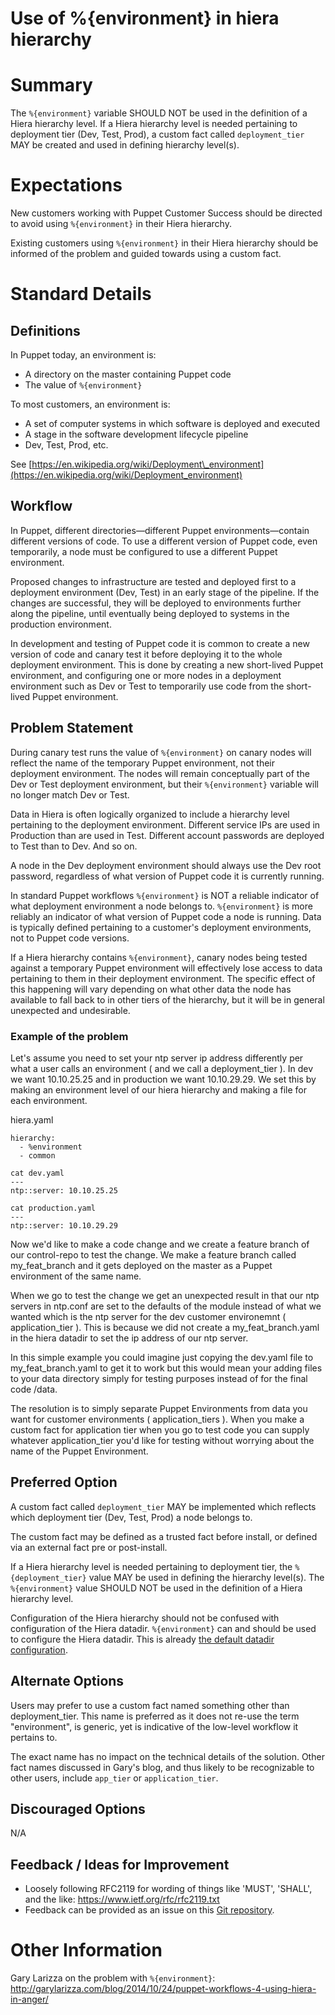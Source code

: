 # Use of %{environment} in hiera hierarchy

# Summary

The `%{environment}` variable SHOULD NOT be used in the definition of a Hiera hierarchy level. If a Hiera hierarchy level is needed pertaining to deployment tier (Dev, Test, Prod), a custom fact called `deployment_tier` MAY be created and used in defining hierarchy level(s).

# Expectations

New customers working with Puppet Customer Success should be directed to avoid using `%{environment}` in their Hiera hierarchy.

Existing customers using `%{environment}` in their Hiera hierarchy should be informed of the problem and guided towards using a custom fact.

# Standard Details

## Definitions

In Puppet today, an environment is:

* A directory on the master containing Puppet code
* The value of `%{environment}`

To most customers, an environment is:

* A set of computer systems in which software is deployed and executed
* A stage in the software development lifecycle pipeline
* Dev, Test, Prod, etc.

See [https://en.wikipedia.org/wiki/Deployment\_environment](https://en.wikipedia.org/wiki/Deployment_environment)

## Workflow

In Puppet, different directories—different Puppet environments—contain different versions of code. To use a different version of Puppet code, even temporarily, a node must be configured to use a different Puppet environment.

Proposed changes to infrastructure are tested and deployed first to a deployment environment (Dev, Test) in an early stage of the pipeline. If the changes are successful, they will be deployed to environments further along the pipeline, until eventually being deployed to systems in the production environment.

In development and testing of Puppet code it is common to create a new version of code and canary test it before deploying it to the whole deployment environment. This is done by creating a new short-lived Puppet environment, and configuring one or more nodes in a deployment environment such as Dev or Test to temporarily use code from the short-lived Puppet environment.

## Problem Statement

During canary test runs the value of `%{environment}` on canary nodes will reflect the name of the temporary Puppet environment, not their deployment environment. The nodes will remain conceptually part of the Dev or Test deployment environment, but their `%{environment}` variable will no longer match Dev or Test.

Data in Hiera is often logically organized to include a hierarchy level pertaining to the deployment environment. Different service IPs are used in Production than are used in Test. Different account passwords are deployed to Test than to Dev. And so on.

A node in the Dev deployment environment should always use the Dev root password, regardless of what version of Puppet code it is currently running.

In standard Puppet workflows `%{environment}` is NOT a reliable indicator of what deployment environment a node belongs to. `%{environment}` is more reliably an indicator of what version of Puppet code a node is running. Data is typically defined pertaining to a customer's deployment environments, not to Puppet code versions.

If a Hiera hierarchy contains `%{environment}`, canary nodes being tested against a temporary Puppet environment will effectively lose access to data pertaining to them in their deployment environment. The specific effect of this happening will vary depending on what other data the node has available to fall back to in other tiers of the hierarchy, but it will be in general unexpected and undesirable.

### Example of the problem

Let's assume you need to set your ntp server ip address differently per what a user calls an environment ( and we call a deployment_tier ).  In dev we want 10.10.25.25 and in production we want 10.10.29.29.  We set this by making an environment level of our hiera hierarchy and making a file for each environment.  

hiera.yaml

```
hierarchy:
  - %environment
  - common
```

```
cat dev.yaml
---
ntp::server: 10.10.25.25
```

```
cat production.yaml
---
ntp::server: 10.10.29.29
```

Now we'd like to make a code change and we create a feature branch of our control-repo to test the change.  We make a feature branch called my_feat_branch and it gets deployed on the master as a Puppet environment of the same name.  

When we go to test the change we get an unexpected result in that our ntp servers in ntp.conf are set to the defaults of the module instead of what we wanted which is the ntp server for the dev customer environemnt ( application_tier ).  This is because we did not create a my_feat_branch.yaml in the hiera datadir to set the ip address of our ntp server.

In this simple example you could imagine just copying the dev.yaml file to my_feat_branch.yaml to get it to work but this would mean your adding files to your data directory simply for testing purposes instead of for the final code /data.  

The resolution is to simply separate Puppet Environments from data you want for customer environments ( application_tiers ).  When you make a custom fact for application tier when you go to test code you can supply whatever application_tier you'd like for testing without worrying about the name of the Puppet Environment.

## Preferred Option

A custom fact called `deployment_tier` MAY be implemented which reflects which deployment tier (Dev, Test, Prod) a node belongs to.

The custom fact may be defined as a trusted fact before install, or defined via an external fact pre or post-install.

If a Hiera hierarchy level is needed pertaining to deployment tier, the `%{deployment_tier}` value MAY be used in defining the hierarchy level(s). The `%{environment}` value SHOULD NOT be used in the definition of a Hiera hierarchy level.

Configuration of the Hiera hierarchy should not be confused with configuration of the Hiera datadir. `%{environment}` can and should be used to configure the Hiera datadir. This is already [the default datadir configuration](https://docs.puppet.com/hiera/3.2/configuring.html#default-config-values).

## Alternate Options

Users may prefer to use a custom fact named something other than deployment_tier. This name is preferred as it does not re-use the term "environment", is generic, yet is indicative of the low-level workflow it pertains to.

The exact name has no impact on the technical details of the solution. Other fact names discussed in Gary's blog, and thus likely to be recognizable to other users, include `app_tier` or `application_tier`.

## Discouraged Options

N/A

## Feedback / Ideas for Improvement

* Loosely following RFC2119 for wording of things like 'MUST', 'SHALL', and the like: https://www.ietf.org/rfc/rfc2119.txt
* Feedback can be provided as an issue on this [Git repository](https://github.com/puppetlabs/best-practices/issues).

# Other Information

Gary Larizza on the problem with `%{environment}`:  
http://garylarizza.com/blog/2014/10/24/puppet-workflows-4-using-hiera-in-anger/
